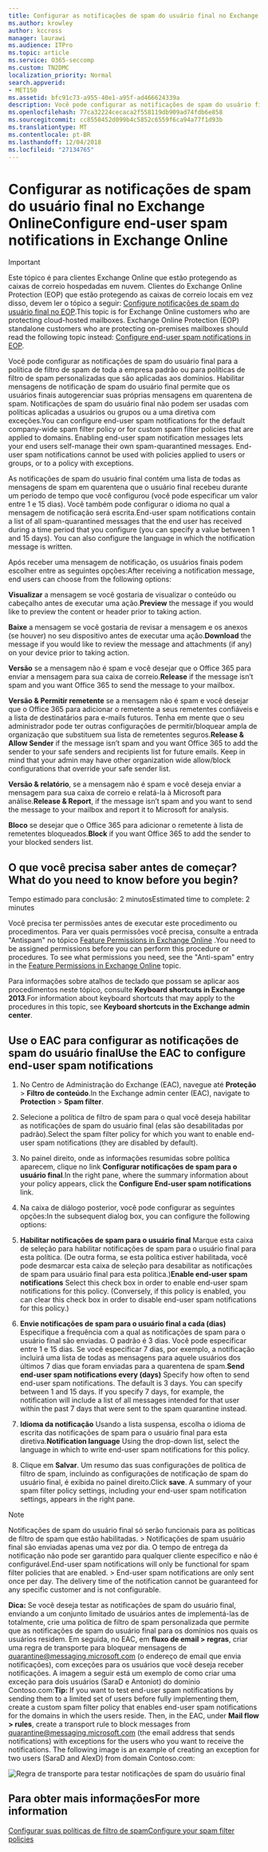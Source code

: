 ```yaml
---
title: Configurar as notificações de spam do usuário final no Exchange Online
ms.author: krowley
author: kccross
manager: laurawi
ms.audience: ITPro
ms.topic: article
ms.service: O365-seccomp
ms.custom: TN2DMC
localization_priority: Normal
search.appverid:
- MET150
ms.assetid: bfc91c73-a955-40e1-a95f-ad466624339a
description: Você pode configurar as notificações de spam do usuário final para a política de filtro de spam de toda a empresa padrão ou para políticas de filtro de spam personalizadas que são aplicadas aos domínios.
ms.openlocfilehash: 77ca32224cecaca2f558119db909ad74fdb6e858
ms.sourcegitcommit: cc8550452d099b4c5852c6559f6ca94a77f1d93b
ms.translationtype: MT
ms.contentlocale: pt-BR
ms.lasthandoff: 12/04/2018
ms.locfileid: "27134765"
---
```

# <a name="configure-end-user-spam-notifications-in-exchange-online"></a><span data-ttu-id="623b3-103">Configurar as notificações de spam do usuário final no Exchange Online</span><span class="sxs-lookup"><span data-stu-id="623b3-103">Configure end-user spam notifications in Exchange Online</span></span>

> [!IMPORTANT]
> <span data-ttu-id="623b3-p101">Este tópico é para clientes Exchange Online que estão protegendo as caixas de correio hospedadas em nuvem. Clientes do Exchange Online Protection (EOP) que estão protegendo as caixas de correio locais em vez disso, devem ler o tópico a seguir: [Configure notificações de spam do usuário final no EOP](configure-end-user-spam-notifications-in-eop.md).</span><span class="sxs-lookup"><span data-stu-id="623b3-p101">This topic is for Exchange Online customers who are protecting cloud-hosted mailboxes. Exchange Online Protection (EOP) standalone customers who are protecting on-premises mailboxes should read the following topic instead: [Configure end-user spam notifications in EOP](configure-end-user-spam-notifications-in-eop.md).</span></span> 
  
<span data-ttu-id="623b3-p102">Você pode configurar as notificações de spam do usuário final para a política de filtro de spam de toda a empresa padrão ou para políticas de filtro de spam personalizadas que são aplicadas aos domínios. Habilitar mensagens de notificação de spam do usuário final permite que os usuários finais autogerenciar suas próprias mensagens em quarentena de spam. Notificações de spam do usuário final não podem ser usadas com políticas aplicadas a usuários ou grupos ou a uma diretiva com exceções.</span><span class="sxs-lookup"><span data-stu-id="623b3-p102">You can configure end-user spam notifications for the default company-wide spam filter policy or for custom spam filter policies that are applied to domains. Enabling end-user spam notification messages lets your end users self-manage their own spam-quarantined messages. End-user spam notifications cannot be used with policies applied to users or groups, or to a policy with exceptions.</span></span>
  
<span data-ttu-id="623b3-p103">As notificações de spam do usuário final contém uma lista de todas as mensagens de spam em quarentena que o usuário final recebeu durante um período de tempo que você configurou (você pode especificar um valor entre 1 e 15 dias). Você também pode configurar o idioma no qual a mensagem de notificação será escrita.</span><span class="sxs-lookup"><span data-stu-id="623b3-p103">End-user spam notifications contain a list of all spam-quarantined messages that the end user has received during a time period that you configure (you can specify a value between 1 and 15 days). You can also configure the language in which the notification message is written.</span></span>
  
<span data-ttu-id="623b3-111">Após receber uma mensagem de notificação, os usuários finais podem escolher entre as seguintes opções:</span><span class="sxs-lookup"><span data-stu-id="623b3-111">After receiving a notification message, end users can choose from the following options:</span></span>

<span data-ttu-id="623b3-112">**Visualizar** a mensagem se você gostaria de visualizar o conteúdo ou cabeçalho antes de executar uma ação.</span><span class="sxs-lookup"><span data-stu-id="623b3-112">**Preview** the message if you would like to preview the content or header prior to taking action.</span></span>

<span data-ttu-id="623b3-113">**Baixe** a mensagem se você gostaria de revisar a mensagem e os anexos (se houver) no seu dispositivo antes de executar uma ação.</span><span class="sxs-lookup"><span data-stu-id="623b3-113">**Download** the message if you would like to review the message and attachments (if any) on your device prior to taking action.</span></span>

<span data-ttu-id="623b3-114">**Versão** se a mensagem não é spam e você desejar que o Office 365 para enviar a mensagem para sua caixa de correio.</span><span class="sxs-lookup"><span data-stu-id="623b3-114">**Release** if the message isn’t spam and you want Office 365 to send the message to your mailbox.</span></span>

<span data-ttu-id="623b3-p104">**Versão & Permitir remetente** se a mensagem não é spam e você desejar que o Office 365 para adicionar o remetente a seus remetentes confiáveis e a lista de destinatários para e-mails futuros. Tenha em mente que o seu administrador pode ter outras configurações de permitir/bloquear ampla de organização que substituem sua lista de remetentes seguros.</span><span class="sxs-lookup"><span data-stu-id="623b3-p104">**Release & Allow Sender** if the message isn’t spam and you want Office 365 to add the sender to your safe senders and recipients list for future emails. Keep in mind that your admin may have other organization wide allow/block configurations that override your safe sender list.</span></span>

<span data-ttu-id="623b3-117">**Versão & relatório**, se a mensagem não é spam e você deseja enviar a mensagem para sua caixa de correio e relatá-la à Microsoft para análise.</span><span class="sxs-lookup"><span data-stu-id="623b3-117">**Release & Report**, if the message isn’t spam and you want to send the message to your mailbox and report it to Microsoft for analysis.</span></span>

<span data-ttu-id="623b3-118">**Bloco** se desejar que o Office 365 para adicionar o remetente à lista de remetentes bloqueados.</span><span class="sxs-lookup"><span data-stu-id="623b3-118">**Block** if you want Office 365 to add the sender to your blocked senders list.</span></span>
  
## <a name="what-do-you-need-to-know-before-you-begin"></a><span data-ttu-id="623b3-119">O que você precisa saber antes de começar?</span><span class="sxs-lookup"><span data-stu-id="623b3-119">What do you need to know before you begin?</span></span>

<span data-ttu-id="623b3-120">Tempo estimado para conclusão: 2 minutos</span><span class="sxs-lookup"><span data-stu-id="623b3-120">Estimated time to complete: 2 minutes</span></span>
  
<span data-ttu-id="623b3-p105">Você precisa ter permissões antes de executar este procedimento ou procedimentos. Para ver quais permissões você precisa, consulte a entrada "Antispam" no tópico [Feature Permissions in Exchange Online](http://technet.microsoft.com/library/15073ce1-0917-403b-8839-02a2ebc96e16.aspx) .</span><span class="sxs-lookup"><span data-stu-id="623b3-p105">You need to be assigned permissions before you can perform this procedure or procedures. To see what permissions you need, see the "Anti-spam" entry in the [Feature Permissions in Exchange Online](http://technet.microsoft.com/library/15073ce1-0917-403b-8839-02a2ebc96e16.aspx) topic.</span></span> 
  
<span data-ttu-id="623b3-123">Para informações sobre atalhos de teclado que possam se aplicar aos procedimentos neste tópico, consulte **Keyboard shortcuts in Exchange 2013**.</span><span class="sxs-lookup"><span data-stu-id="623b3-123">For information about keyboard shortcuts that may apply to the procedures in this topic, see **Keyboard shortcuts in the Exchange admin center**.</span></span>
  
## <a name="use-the-eac-to-configure-end-user-spam-notifications"></a><span data-ttu-id="623b3-124">Use o EAC para configurar as notificações de spam do usuário final</span><span class="sxs-lookup"><span data-stu-id="623b3-124">Use the EAC to configure end-user spam notifications</span></span>

1. <span data-ttu-id="623b3-125">No Centro de Administração do Exchange (EAC), navegue até **Proteção** \> **Filtro de conteúdo**.</span><span class="sxs-lookup"><span data-stu-id="623b3-125">In the Exchange admin center (EAC), navigate to **Protection** \> **Spam filter**.</span></span>
    
2. <span data-ttu-id="623b3-126">Selecione a política de filtro de spam para o qual você deseja habilitar as notificações de spam do usuário final (elas são desabilitadas por padrão).</span><span class="sxs-lookup"><span data-stu-id="623b3-126">Select the spam filter policy for which you want to enable end-user spam notifications (they are disabled by default).</span></span>
    
3. <span data-ttu-id="623b3-127">No painel direito, onde as informações resumidas sobre política aparecem, clique no link **Configurar notificações de spam para o usuário final**.</span><span class="sxs-lookup"><span data-stu-id="623b3-127">In the right pane, where the summary information about your policy appears, click the **Configure End-user spam notifications** link.</span></span> 
    
4. <span data-ttu-id="623b3-128">Na caixa de diálogo posterior, você pode configurar as seguintes opções:</span><span class="sxs-lookup"><span data-stu-id="623b3-128">In the subsequent dialog box, you can configure the following options:</span></span>
    
1. <span data-ttu-id="623b3-p106">**Habilitar notificações de spam para o usuário final** Marque esta caixa de seleção para habilitar notificações de spam para o usuário final para esta política. (De outra forma, se esta política estiver habilitada, você pode desmarcar esta caixa de seleção para desabilitar as notificações de spam para usuário final para esta política.)</span><span class="sxs-lookup"><span data-stu-id="623b3-p106">**Enable end-user spam notifications** Select this check box in order to enable end-user spam notifications for this policy. (Conversely, if this policy is enabled, you can clear this check box in order to disable end-user spam notifications for this policy.)</span></span> 
    
2. <span data-ttu-id="623b3-p107">**Envie notificações de spam para o usuário final a cada (dias)** Especifique a frequência com a qual as notificações de spam para o usuário final são enviadas. O padrão é 3 dias. Você pode especificar entre 1 e 15 dias. Se você especificar 7 dias, por exemplo, a notificação incluirá uma lista de todas as mensagens para aquele usuários dos últimos 7 dias que foram enviadas para a quarentena de spam.</span><span class="sxs-lookup"><span data-stu-id="623b3-p107">**Send end-user spam notifications every (days)** Specify how often to send end-user spam notifications. The default is 3 days. You can specify between 1 and 15 days. If you specify 7 days, for example, the notification will include a list of all messages intended for that user within the past 7 days that were sent to the spam quarantine instead.</span></span> 
    
3. <span data-ttu-id="623b3-135">**Idioma da notificação** Usando a lista suspensa, escolha o idioma de escrita das notificações de spam para o usuário final para esta diretiva.</span><span class="sxs-lookup"><span data-stu-id="623b3-135">**Notification language** Using the drop-down list, select the language in which to write end-user spam notifications for this policy.</span></span> 
    
5. <span data-ttu-id="623b3-p108">Clique em **Salvar**. Um resumo das suas configurações de política de filtro de spam, incluindo as configurações de notificação de spam do usuário final, é exibida no painel direito.</span><span class="sxs-lookup"><span data-stu-id="623b3-p108">Click **save**. A summary of your spam filter policy settings, including your end-user spam notification settings, appears in the right pane.</span></span>
    
> [!NOTE]
>  <span data-ttu-id="623b3-p109">Notificações de spam do usuário final só serão funcionais para as políticas de filtro de spam que estão habilitadas. > Notificações de spam usuário final são enviadas apenas uma vez por dia. O tempo de entrega da notificação não pode ser garantido para qualquer cliente específico e não é configurável.</span><span class="sxs-lookup"><span data-stu-id="623b3-p109">End-user spam notifications will only be functional for spam filter policies that are enabled. >  End-user spam notifications are only sent once per day. The delivery time of the notification cannot be guaranteed for any specific customer and is not configurable.</span></span> 
  
 <span data-ttu-id="623b3-p110">**Dica:** Se você deseja testar as notificações de spam do usuário final, enviando a um conjunto limitado de usuários antes de implementá-las de totalmente, crie uma política de filtro de spam personalizada que permite que as notificações de spam do usuário final para os domínios nos quais os usuários residem. Em seguida, no EAC, em **fluxo de email \> regras**, criar uma regra de transporte para bloquear mensagens de quarantine@messaging.microsoft.com (o endereço de email que envia notificações), com exceções para os usuários que você deseja receber notificações. A imagem a seguir está um exemplo de como criar uma exceção para dois usuários (SaraD e Antoniot) do domínio Contoso.com:</span><span class="sxs-lookup"><span data-stu-id="623b3-p110">**Tip:** If you want to test end-user spam notifications by sending them to a limited set of users before fully implementing them, create a custom spam filter policy that enables end-user spam notifications for the domains in which the users reside. Then, in the EAC, under **Mail flow \> rules**, create a transport rule to block messages from quarantine@messaging.microsoft.com (the email address that sends notifications) with exceptions for the users who you want to receive the notifications. The following image is an example of creating an exception for two users (SaraD and AlexD) from domain Contoso.com:</span></span> 
  
![Regra de transporte para testar notificações de spam do usuário final](media/EOP-ESN-testspecificusers.jpg)
  
## <a name="for-more-information"></a><span data-ttu-id="623b3-145">Para obter mais informações</span><span class="sxs-lookup"><span data-stu-id="623b3-145">For more information</span></span>

[<span data-ttu-id="623b3-146">Configurar suas políticas de filtro de spam</span><span class="sxs-lookup"><span data-stu-id="623b3-146">Configure your spam filter policies</span></span>](configure-your-spam-filter-policies.md)
  
